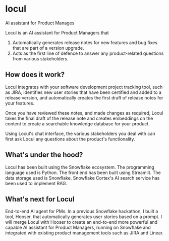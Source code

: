 # locul
AI assistant for Product Manages

Locul is an AI assistant for Product Managers that 
1. Automatically generates release notes for new features and bug fixes that are part of a version upgrade.
2. Acts as the first line of defence to answer any product-related questions from various stakeholders.

## How does it work?
Locul integrates with your software development project tracking tool, such as JIRA, identifies new user stories that have been certified and added to a release version, and automatically creates the first draft of release notes for your features.

Once you have reviewed these notes, and made changes as required, Locul takes the final draft of the release note and creates embeddings on the content to create a searchable knowledge database for your product.

Using Locul's chat interface, the various stakeholders you deal with can first ask Locul any questions about the product's functionality.

## What's under the hood?
Locul has been built using the Snowflake ecosystem. The programming language used is Python. The front end has been built using Streamlit. The data storage used is Snowflake. Snowflake Cortex's AI search service has been used to implement RAG.

## What's next for Locul
End-to-end AI agent for PMs. In a previous Snowflake hackathon, I built a tool, Hooser, that automatically generates user stories based on a prompt. I will merge Locul with Hooser to create an end-to-end more powerful and capable AI assistant for Product Managers, running on Snowflake and integrated with existing product management tools such as JIRA and Linear.
